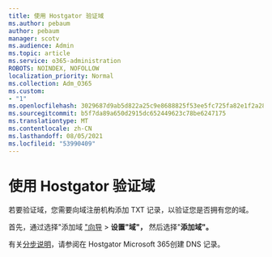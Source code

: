 ```yaml
---
title: 使用 Hostgator 验证域
ms.author: pebaum
author: pebaum
manager: scotv
ms.audience: Admin
ms.topic: article
ms.service: o365-administration
ROBOTS: NOINDEX, NOFOLLOW
localization_priority: Normal
ms.collection: Adm_O365
ms.custom:
- "1"
ms.openlocfilehash: 3029687d9ab5d822a25c9e8688825f53ee5fc725fa82e1f2a282d22720431331
ms.sourcegitcommit: b5f7da89a650d2915dc652449623c78be6247175
ms.translationtype: MT
ms.contentlocale: zh-CN
ms.lasthandoff: 08/05/2021
ms.locfileid: "53990409"
---
```

# <a name="verify-your-domain-with-hostgator"></a>使用 Hostgator 验证域

若要验证域，您需要向域注册机构添加 TXT 记录，以验证您是否拥有您的域。 

首先，通过选择"添加域 ["向导](https://admin.microsoft.com/Adminportal#/Domains) \> **设置"域"，** 然后选择"**添加域"。**
  
有关[分步说明](https://docs.microsoft.com/microsoft-365/admin/dns/create-dns-records-at-hostgator)，请参阅在 Hostgator Microsoft 365创建 DNS 记录。